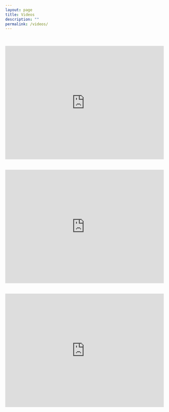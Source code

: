 ```yaml
---
layout: page
title: Videos
description: ""
permalink: /videos/
---
```

<style>
iframe {
  margin: 33px 0 0;
  padding: 0;
  width:100%;
}
</style>
<iframe src="https://player.vimeo.com/video/291612005" width="640" height="360" frameborder="0" webkitallowfullscreen mozallowfullscreen allowfullscreen></iframe>
<iframe src="https://player.vimeo.com/video/291772162" width="640" height="360" frameborder="0" webkitallowfullscreen mozallowfullscreen allowfullscreen></iframe>
<iframe src="https://player.vimeo.com/video/226059872" width="640" height="360" frameborder="0" webkitallowfullscreen mozallowfullscreen allowfullscreen></iframe>
